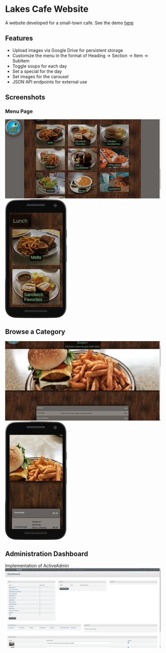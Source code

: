 # Lakes Cafe Website

A website developed for a small-town cafe.
See the demo [here](http://lakescafe.herokuapp.com)

## Features

- Upload images via Google Drive for persistent storage
- Customize the menu in the format of Heading -> Section -> Item -> SubItem
- Toggle soups for each day
- Set a special for the day
- Set images for the carousel
- JSON API endpoints for external use

## Screenshots

### Menu Page

<img src="./screenshots/cafe-lunch.png" width="600">
<img src="./screenshots/main-mobile.png" width="200">

## Browse a Category

<img src="./screenshots/burgers.png" width="600">
<img src="./screenshots/burgers-mobile.png" width="200">

## Administration Dashboard

Implementation of ActiveAdmin
<img src="./screenshots/admin.png">
